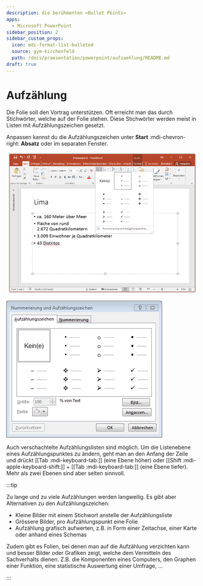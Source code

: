```yaml
---
description: die berühmenten «Bullet Points»
apps:
  - Microsoft PowerPoint
sidebar_position: 2
sidebar_custom_props:
  icon: mdi-format-list-bulleted
  source: gym-kirchenfeld
  path: /docs/praesentation/powerpoint/aufzaehlung/README.md
draft: true
---
```


# Aufzählung



Die Folie soll den Vortrag unterstützen. Oft erreicht man das durch Stichwörter, welche auf der Folie stehen. Diese Stichwörter werden meist in Listen mit Aufzählungszeichen gesetzt.

Anpassen kannst du die Aufzählungszeichen unter __Start__ :mdi-chevron-right: __Absatz__ oder im separaten Fenster.

![Aufzählungszeichen anpassen](./images/bullet-points.png)

![Fenster «Nummerierung und Aufzählungszeichen»](./images/bullet-points-fenster.png)

Auch verschachtelte Aufzählungslisten sind möglich. Um die Listenebene eines Aufzählungspunktes zu ändern, geht man an den Anfang der Zeile und drückt [[Tab :mdi-keyboard-tab:]] (eine Ebene höher) oder [[Shift :mdi-apple-keyboard-shift:]] + [[Tab :mdi-keyboard-tab:]] (eine Ebene tiefer). Mehr als zwei Ebenen sind aber selten sinnvoll.


:::tip

Zu lange und zu viele Aufzählungen werden langweilig. Es gibt aber Alternativen zu den Aufzählungszeichen:

* Kleine Bilder mit einem Stichwort anstelle der Aufzählungsliste
* Grössere Bilder, pro Aufzählungspunkt eine Folie
* Aufzählung grafisch aufwerten, z.B. in Form einer Zeitachse, einer Karte oder anhand eines Schemas

Zudem gibt es Folien, bei denen man auf die Aufzählung verzichten kann und besser Bilder oder Grafiken zeigt, welche dem Vermitteln des Sachverhalts dienen. Z.B. die Komponenten eines Computers, den Graphen einer Funktion, eine statistische Auswertung einer Umfrage, ...

:::
